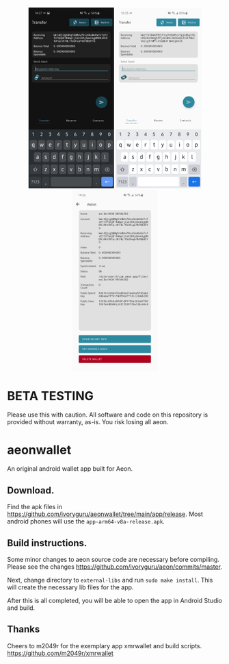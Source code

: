 <p align="center">
  <img src="screenshot3.jpg" width="200" title="hover text">
  <img src="screenshot.jpg" width="200" title="hover text">
  <img src="screenshot2.jpg" width="200" title="hover text">
</p>

# BETA TESTING

Please use this with caution. All software and code on this repository is provided without warranty, as-is. You risk losing all aeon.

# aeonwallet

An original android wallet app built for Aeon.

## Download.

Find the apk files in https://github.com/ivoryguru/aeonwallet/tree/main/app/release. Most android phones will use the `app-arm64-v8a-release.apk`.

## Build instructions.

Some minor changes to aeon source code are necessary before compiling. Please see the changes https://github.com/ivoryguru/aeon/commits/master.

Next, change directory to `external-libs` and run `sudo make install`. This will create the necessary lib files for the app.

After this is all completed, you will be able to open the app in Android Studio and build.

## Thanks

Cheers to m2049r for the exemplary app xmrwallet and build scripts. https://github.com/m2049r/xmrwallet

